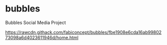 # bubbles
Bubbles Social Media Project

https://rawcdn.githack.com/fabiconcept/bubbles/fbe1908e6cda16ab9980273098a6d4023611946d/home.html

